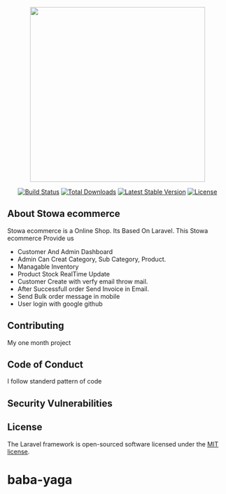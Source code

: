<p align="center"><a href="https://laravel.com" target="_blank"><img src="https://raw.githubusercontent.com/laravel/art/master/logo-lockup/5%20SVG/2%20CMYK/1%20Full%20Color/laravel-logolockup-cmyk-red.svg" width="400"></a></p>

<p align="center">
<a href="https://travis-ci.org/laravel/framework"><img src="https://travis-ci.org/laravel/framework.svg" alt="Build Status"></a>
<a href="https://packagist.org/packages/laravel/framework"><img src="https://img.shields.io/packagist/dt/laravel/framework" alt="Total Downloads"></a>
<a href="https://packagist.org/packages/laravel/framework"><img src="https://img.shields.io/packagist/v/laravel/framework" alt="Latest Stable Version"></a>
<a href="https://packagist.org/packages/laravel/framework"><img src="https://img.shields.io/packagist/l/laravel/framework" alt="License"></a>
</p>

## About Stowa ecommerce

Stowa ecommerce is a Online Shop. Its Based On Laravel. 
This Stowa ecommerce Provide us

- Customer And Admin Dashboard
- Admin Can Creat Category, Sub Category, Product.
- Managable Inventory
- Product Stock RealTime Update
- Customer Create with verfy email throw mail.
- After Successfull order Send Invoice in Email.
- Send Bulk order message in mobile
- User login with google github




## Contributing

My one month project

## Code of Conduct
 I follow standerd pattern of code

## Security Vulnerabilities



## License

The Laravel framework is open-sourced software licensed under the [MIT license](https://opensource.org/licenses/MIT).
# baba-yaga
